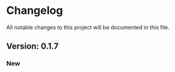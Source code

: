 # Changelog

All notable changes to this project will be documented in this file.

## Version: 0.1.7

### New



